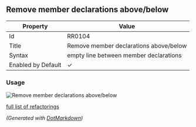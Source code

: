 ## Remove member declarations above/below

| Property           | Value                                  |
| ------------------ | -------------------------------------- |
| Id                 | RR0104                                 |
| Title              | Remove member declarations above/below |
| Syntax             | empty line between member declarations |
| Enabled by Default | &#x2713;                               |

### Usage

![Remove member declarations above/below](../../images/refactorings/RemoveMemberDeclarations.png)

[full list of refactorings](Refactorings.md)

*\(Generated with [DotMarkdown](http://github.com/JosefPihrt/DotMarkdown)\)*